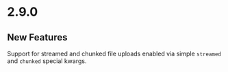 # 2.9.0

## New Features

Support for streamed and chunked file uploads enabled via simple `streamed` and `chunked` special kwargs.
